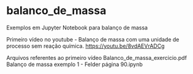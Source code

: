 # balanco_de_massa
Exemplos em Jupyter Notebook para balanço de massa

Primeiro vídeo no youtube - Balanço de massa com uma unidade de processo sem reação química.
https://youtu.be/8vdAEVrADCg

Arquivos referentes ao primeiro vídeo
Balanco_de_massa_exercicio.pdf
Balanço de massa exemplo 1 - Felder página 90.ipynb

